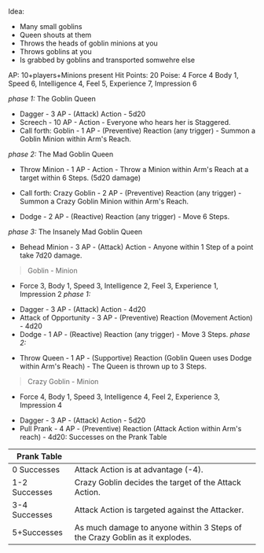Idea:
- Many small goblins
- Queen shouts at them
- Throws the heads of goblin minions at you
- Throws goblins at you
- Is grabbed by goblins and transported somwehre else

AP: 10+players+Minions present
Hit Points: 20
Poise: 4
Force 4 Body 1, Speed 6, Intelligence 4, Feel 5, Experience 7, Impression 6

*phase 1:* The Goblin Queen
- Dagger - 3 AP - (Attack) Action - 5d20
- Screech - 10 AP - Action - Everyone who hears her is Staggered.
- Call forth: Goblin - 1 AP - (Preventive) Reaction (any trigger) - Summon a Goblin Minion within Arm's Reach.

*phase 2:* The Mad Goblin Queen
* Throw Minion - 1 AP - Action - Throw a Minion within Arm's Reach at a target within 6 Steps. (5d20 damage)
- Call forth: Crazy Goblin - 2 AP - (Preventive) Reaction (any trigger) - Summon a Crazy Goblin Minion within Arm's Reach.
* Dodge - 2 AP - (Reactive) Reaction (any trigger) - Move 6 Steps.

*phase 3:* The Insanely Mad Goblin Queen
* Behead Minion - 3 AP - (Attack) Action - Anyone within 1 Step of a point take 7d20 damage.

> Goblin - Minion
* Force 3, Body 1, Speed 3, Intelligence 2, Feel 3, Experience 1, Impression 2
*phase 1:*
- Dagger - 3 AP - (Attack) Action - 4d20
- Attack of Opportunity - 3 AP - (Preventive) Reaction (Movement Action) - 4d20
- Dodge - 1 AP - (Reactive) Reaction (any trigger) - Move 3 Steps.
*phase 2:*
* Throw Queen - 1 AP - (Supportive) Reaction (Goblin Queen uses Dodge within Arm's Reach) - The Queen is thrown up to 3 Steps.

> Crazy Goblin - Minion
* Force 4, Body 1, Speed 3, Intelligence 4, Feel 2, Experience 3, Impression 4
- Dagger - 3 AP - (Attack) Action - 5d20
- Pull Prank - 4 AP - (Preventive) Reaction (Attack Action within Arm's reach) - 4d20: Successes on the Prank Table

| Prank Table   |                                                                             |
| ------------- | --------------------------------------------------------------------------- |
| 0 Successes   | Attack Action is at advantage (-4).                                         |
| 1-2 Successes | Crazy Goblin decides the target of the Attack Action.                       |
| 3-4 Successes | Attack Action is targeted against the Attacker.                             |
| 5+Successes   | As much damage to anyone within 3 Steps of the Crazy Goblin as it explodes. |

